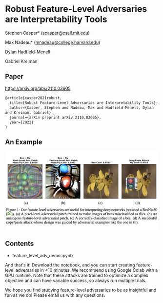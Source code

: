# Robust Feature-Level Adversaries are Interpretability Tools

Stephen Casper* (scasper@csail.mit.edu)

Max Nadeau* (mnadeau@college.harvard.edu)

Dylan Hadfield-Menell

Gabriel Kreiman

## Paper

https://arxiv.org/abs/2110.03605

```
@article{casper2021robust,
  title={Robust Feature-Level Adversaries are Interpretability Tools},
  author={Casper, Stephen and Nadeau, Max and Hadfield-Menell, Dylan and Kreiman, Gabriel},
  journal={arXiv preprint arXiv:2110.03605},
  year={2022}
}
```

## An Example

![fig1](fig1.png)

## Contents

- feature_level_adv_demo.ipynb

And that's it! Download the notebook, and you can start creating feature-level adversaries in <10 minutes. We recommend using Google Colab with a GPU runtime. Note that these attacks are trained to optimize a complex objective and can have variable success, so always run multiple trials. 

We hope you find studying feature-level adversaries to be as insightful and fun as we do! Please email us with any questions. 
